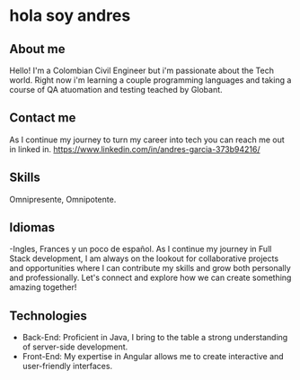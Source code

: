 # hola soy andres

## About me
Hello! I'm a Colombian Civil Engineer but i'm passionate about the Tech world. Right now i'm learning a couple programming languages and taking a course of QA atuomation and testing teached by Globant.

## Contact me
As I continue my journey to turn my career into tech you can reach me out in linked in.
https://www.linkedin.com/in/andres-garcia-373b94216/


## Skills ##

Omnipresente, Omnipotente.

## Idiomas
-Ingles, Frances y un poco de español.
As I continue my journey in Full Stack development, I am always on the lookout for collaborative projects and opportunities where I can contribute my skills and grow both personally and professionally. Let's connect and explore how we can create something amazing together!


## Technologies
- Back-End: Proficient in Java, I bring to the table a strong understanding of server-side development.
- Front-End: My expertise in Angular allows me to create interactive and user-friendly interfaces.




